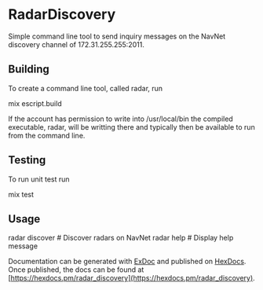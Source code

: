 # RadarDiscovery

Simple command line tool to send inquiry messages on the NavNet discovery channel of 172.31.255.255:2011.

## Building 

To create a command line tool, called radar, run

mix escript.build

If the account has permission to write into /usr/local/bin the compiled executable, radar, will be writting there and typically then be available to run from the command line.


## Testing
To run unit test run

mix test


## Usage
radar discover    # Discover radars on NavNet
radar help        # Display help message


Documentation can be generated with [ExDoc](https://github.com/elixir-lang/ex_doc)
and published on [HexDocs](https://hexdocs.pm). Once published, the docs can
be found at [https://hexdocs.pm/radar_discovery](https://hexdocs.pm/radar_discovery).


